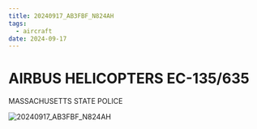 ```yaml
---
title: 20240917_AB3FBF_N824AH
tags:
  - aircraft
date: 2024-09-17
---
```


# AIRBUS HELICOPTERS EC-135/635

MASSACHUSETTS STATE POLICE

![20240917_AB3FBF_N824AH](/aircraft/20240917_AB3FBF_N824AH.jpg)
